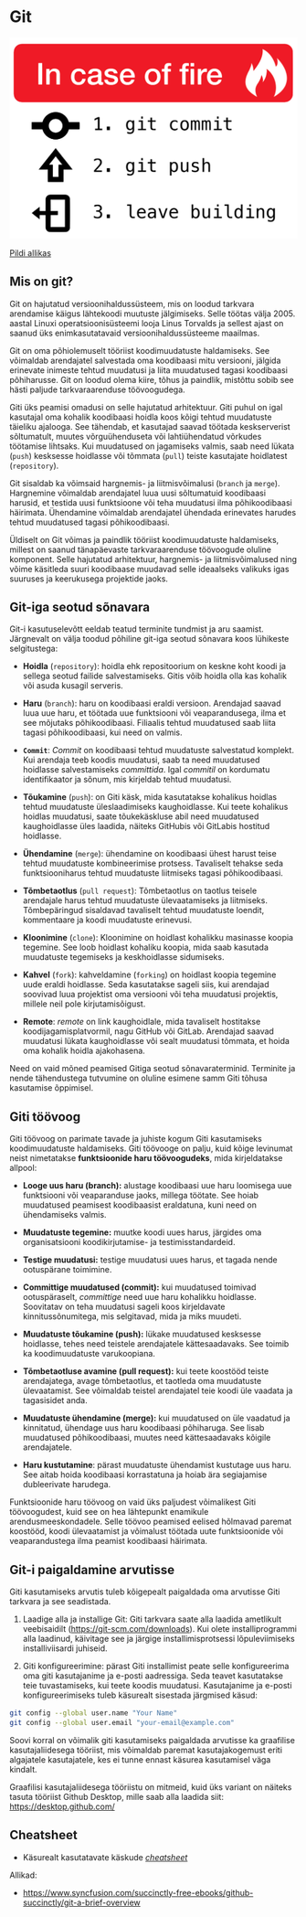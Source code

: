 # Git

![In case of fire](files/in-case-of-fire-1-git-commit-2-git-push-3-leave-building2.png)

[Pildi allikas](https://hikaruzone.wordpress.com/2015/10/06/in-case-of-fire-1-git-commit-2-git-push-3-leave-building/)

## Mis on git?

Git on hajutatud versioonihaldussüsteem, mis on loodud tarkvara arendamise käigus lähtekoodi muutuste jälgimiseks. Selle töötas välja 2005. aastal Linuxi operatsioonisüsteemi looja Linus Torvalds ja sellest ajast on saanud üks enimkasutatavaid versioonihaldussüsteeme maailmas.

Git on oma põhiolemuselt tööriist koodimuudatuste haldamiseks. See võimaldab arendajatel salvestada oma koodibaasi mitu versiooni, jälgida erinevate inimeste tehtud muudatusi ja liita muudatused tagasi koodibaasi põhiharusse. Git on loodud olema kiire, tõhus ja paindlik, mistõttu sobib see hästi paljude tarkvaraarenduse töövoogudega.

Giti üks peamisi omadusi on selle hajutatud arhitektuur. Giti puhul on igal kasutajal oma kohalik koodibaasi hoidla koos kõigi tehtud muudatuste täieliku ajalooga. See tähendab, et kasutajad saavad töötada keskserverist sõltumatult, muutes võrguühenduseta või lahtiühendatud võrkudes töötamise lihtsaks. Kui muudatused on jagamiseks valmis, saab need lükata (`push`) kesksesse hoidlasse või tõmmata (`pull`) teiste kasutajate hoidlatest (`repository`).

Git sisaldab ka võimsaid hargnemis- ja liitmisvõimalusi (`branch` ja `merge`). Hargnemine võimaldab arendajatel luua uusi sõltumatuid koodibaasi harusid, et testida uusi funktsioone või teha muudatusi ilma põhikoodibaasi häirimata. Ühendamine võimaldab arendajatel ühendada erinevates harudes tehtud muudatused tagasi põhikoodibaasi.

Üldiselt on Git võimas ja paindlik tööriist koodimuudatuste haldamiseks, millest on saanud tänapäevaste tarkvaraarenduse töövoogude oluline komponent. Selle hajutatud arhitektuur, hargnemis- ja liitmisvõimalused ning võime käsitleda suuri koodibaase muudavad selle ideaalseks valikuks igas suuruses ja keerukusega projektide jaoks.

## Git-iga seotud sõnavara

Git-i kasutuselevõtt eeldab teatud terminite tundmist ja aru saamist. Järgnevalt on välja toodud põhiline git-iga seotud sõnavara koos lühikeste selgitustega:

- **Hoidla** (`repository`): hoidla ehk repositoorium on keskne koht koodi ja sellega seotud failide salvestamiseks. Gitis võib hoidla olla kas kohalik või asuda kusagil serveris.

- **Haru** (`branch`): haru on koodibaasi eraldi versioon. Arendajad saavad luua uue haru, et töötada uue funktsiooni või veaparandusega, ilma et see mõjutaks põhikoodibaasi. Filiaalis tehtud muudatused saab liita tagasi põhikoodibaasi, kui need on valmis.

- **`Commit`**: *Commit* on koodibaasi tehtud muudatuste salvestatud komplekt. Kui arendaja teeb koodis muudatusi, saab ta need muudatused hoidlasse salvestamiseks *committida*. Igal *commitil* on kordumatu identifikaator ja sõnum, mis kirjeldab tehtud muudatusi.

- **Tõukamine** (`push`): on Giti käsk, mida kasutatakse kohalikus hoidlas tehtud muudatuste üleslaadimiseks kaughoidlasse. Kui teete kohalikus hoidlas muudatusi, saate tõukekäskluse abil need muudatused kaughoidlasse üles laadida, näiteks GitHubis või GitLabis hostitud hoidlasse.

- **Ühendamine** (`merge`): ühendamine on koodibaasi ühest harust teise tehtud muudatuste kombineerimise protsess. Tavaliselt tehakse seda funktsiooniharus tehtud muudatuste liitmiseks tagasi põhikoodibaasi.

- **Tõmbetaotlus** (`pull request`): Tõmbetaotlus on taotlus teisele arendajale harus tehtud muudatuste ülevaatamiseks ja liitmiseks. Tõmbepäringud sisaldavad tavaliselt tehtud muudatuste loendit, kommentaare ja koodi muudatuste erinevusi.

- **Kloonimine** (`clone`): Kloonimine on hoidlast kohalikku masinasse koopia tegemine. See loob hoidlast kohaliku koopia, mida saab kasutada muudatuste tegemiseks ja keskhoidlasse sidumiseks.

- **Kahvel** (`fork`): kahveldamine (`forking`) on hoidlast koopia tegemine uude eraldi hoidlasse. Seda kasutatakse sageli siis, kui arendajad soovivad luua projektist oma versiooni või teha muudatusi projektis, millele neil pole kirjutamisõigust.

- **Remote**: *remote* on link kaughoidlale, mida tavaliselt hostitakse koodijagamisplatvormil, nagu GitHub või GitLab. Arendajad saavad muudatusi lükata kaughoidlasse või sealt muudatusi tõmmata, et hoida oma kohalik hoidla ajakohasena.

Need on vaid mõned peamised Gitiga seotud sõnavaraterminid. Terminite ja nende tähendustega tutvumine on oluline esimene samm Giti tõhusa kasutamise õppimisel.

## Giti töövoog

Giti töövoog on parimate tavade ja juhiste kogum Giti kasutamiseks koodimuudatuste haldamiseks. Giti töövooge on palju, kuid kõige levinumat neist nimetatakse **funktsioonide haru töövoogudeks**, mida kirjeldatakse allpool:

- **Looge uus haru (branch):** alustage koodibaasi uue haru loomisega uue funktsiooni või veaparanduse jaoks, millega töötate. See hoiab muudatused peamisest koodibaasist eraldatuna, kuni need on ühendamiseks valmis.

- **Muudatuste tegemine:** muutke koodi uues harus, järgides oma organisatsiooni koodikirjutamise- ja testimisstandardeid.

- **Testige muudatusi:** testige muudatusi uues harus, et tagada nende ootuspärane toimimine.

- **Committige muudatused (commit):** kui muudatused toimivad ootuspäraselt, *committige* need uue haru kohalikku hoidlasse. Soovitatav on teha muudatusi sageli koos kirjeldavate kinnitussõnumitega, mis selgitavad, mida ja miks muudeti.

- **Muudatuste tõukamine (push):** lükake muudatused kesksesse hoidlasse, tehes need teistele arendajatele kättesaadavaks. See toimib ka koodimuudatuste varukoopiana.

- **Tõmbetaotluse avamine (pull request):** kui teete koostööd teiste arendajatega, avage tõmbetaotlus, et taotleda oma muudatuste ülevaatamist. See võimaldab teistel arendajatel teie koodi üle vaadata ja tagasisidet anda.

- **Muudatuste ühendamine (merge):** kui muudatused on üle vaadatud ja kinnitatud, ühendage uus haru koodibaasi põhiharuga. See lisab muudatused põhikoodibaasi, muutes need kättesaadavaks kõigile arendajatele.

- **Haru kustutamine**: pärast muudatuste ühendamist kustutage uus haru. See aitab hoida koodibaasi korrastatuna ja hoiab ära segiajamise dubleerivate harudega.

Funktsioonide haru töövoog on vaid üks paljudest võimalikest Giti töövoogudest, kuid see on hea lähtepunkt enamikule arendusmeeskondadele. Selle töövoo peamised eelised hõlmavad paremat koostööd, koodi ülevaatamist ja võimalust töötada uute funktsioonide või veaparandustega ilma peamist koodibaasi häirimata.

## Git-i paigaldamine arvutisse

Giti kasutamiseks arvutis tuleb kõigepealt paigaldada oma arvutisse Giti tarkvara ja see seadistada. 

1. Laadige alla ja installige Git: Giti tarkvara saate alla laadida ametlikult veebisaidilt (https://git-scm.com/downloads). Kui olete installiprogrammi alla laadinud, käivitage see ja järgige installimisprotsessi lõpuleviimiseks installiviisardi juhiseid.

2. Giti konfigureerimine: pärast Giti installimist peate selle konfigureerima oma giti kasutajanime ja e-posti aadressiga. Seda teavet kasutatakse teie tuvastamiseks, kui teete koodis muudatusi. Kasutajanime ja e-posti konfigureerimiseks tuleb käsurealt sisestada järgmised käsud:

```bash
git config --global user.name "Your Name"
git config --global user.email "your-email@example.com"
```

Soovi korral on võimalik giti kasutamiseks paigaldada arvutisse ka graafilise kasutajaliidesega tööriist, mis võimaldab paremat kasutajakogemust eriti algajatele kasutajatele, kes ei tunne ennast käsurea kasutamisel väga kindalt.

Graafilisi kasutajaliidesega tööriistu on mitmeid, kuid üks variant on näiteks tasuta tööriist Github Desktop, mille saab alla laadida siit: https://desktop.github.com/

## Cheatsheet

- Käsurealt kasutatavate käskude [*cheatsheet*](https://education.github.com/git-cheat-sheet-education.pdf)

Allikad:
- https://www.syncfusion.com/succinctly-free-ebooks/github-succinctly/git-a-brief-overview